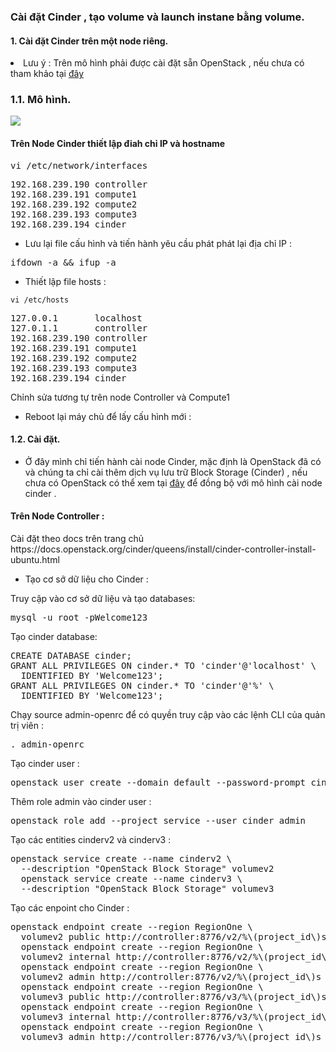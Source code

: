 <h3>Cài đặt Cinder , tạo volume và launch instane bằng volume.</h3>
<h4>1. Cài đặt Cinder trên một node riêng.</h4>
<li>Lưu ý : Trên mô hình phải được cài đặt sẵn OpenStack , nếu chưa có tham khảo tại <a href="https://github.com/congto/OpenStack-Mitaka-Scripts/tree/master/OPS-Mitaka-LB-Ubuntu">đây</a></li>
<h3>1.1. Mô hình.</h3>
<img src="https://github.com/anhict/images/blob/master/Screenshot_52.png">
<h4>Trên Node Cinder thiết lập điah chỉ IP và hostname</h4>
<pre>vi /etc/network/interfaces</pre>
<pre>192.168.239.190 controller
192.168.239.191 compute1
192.168.239.192 compute2
192.168.239.193 compute3
192.168.239.194 cinder</pre>
<ul>
<li>Lưu lại file cấu hình và tiến hành yêu cầu phát phát lại địa chỉ IP :</li>
</ul>
<pre>ifdown -a <span class="pl-k">&amp;&amp;</span> ifup -a</pre>
<ul>
<li>Thiết lập file hosts :</li>
</ul>
<code>vi /etc/hosts</code>
<pre>127.0.0.1       localhost
127.0.1.1       controller
192.168.239.190 controller
192.168.239.191 compute1
192.168.239.192 compute2
192.168.239.193 compute3
192.168.239.194 cinder</pre>

<p>Chỉnh sửa tương tự trên node Controller và Compute1</p>
<ul>
<li>Reboot lại máy chủ để lấy cấu hình mới :</li>
</ul>
<h4>1.2. Cài đặt.</h4>
<ul>
<li>Ở đây mình chỉ tiến hành cài node Cinder, mặc định là OpenStack đã có và chúng ta chỉ cài thêm dịch vụ lưu trữ Block Storage (Cinder) , nếu chưa có OpenStack có thể xem tại <a href="https://github.com/congto/OpenStack-Mitaka-Scripts/tree/master/OPS-Mitaka-LB-Ubuntu/scripts">đây</a> để đồng bộ với mô hình cài node cinder .</li>
</ul>
<h4>Trên Node Controller :</h4>
<p>Cài đặt theo docs trên trang chủ https://docs.openstack.org/cinder/queens/install/cinder-controller-install-ubuntu.html </p>
<ul>
<li>Tạo cơ sở dữ liệu cho Cinder :</li>
</ul>
<p>Truy cập vào cơ sở dữ liệu và tạo databases:</p>
<pre>mysql -u root -pWelcome123</pre>

<p>Tạo cinder database:</p>

<pre>CREATE DATABASE cinder;
GRANT ALL PRIVILEGES ON cinder.* TO 'cinder'@'localhost' \
  IDENTIFIED BY 'Welcome123';
GRANT ALL PRIVILEGES ON cinder.* TO 'cinder'@'%' \
  IDENTIFIED BY 'Welcome123';</pre>
  <p>Chạy source admin-openrc để có quyền truy cập vào các lệnh CLI của quản trị viên :</p>
  <pre>. admin-openrc</pre>
  <p>Tạo cinder user :</p>
  <pre>openstack user create --domain default --password-prompt cinder</pre>
  
  <p>Thêm role admin vào cinder user :</p>
  <pre>openstack role add --project service --user cinder admin</pre>
  <p>Tạo các entities cinderv2 và cinderv3 :</p>
  
  <pre>openstack service create --name cinderv2 \
  --description "OpenStack Block Storage" volumev2
  openstack service create --name cinderv3 \
  --description "OpenStack Block Storage" volumev3</pre>
  <p>Tạo các enpoint cho Cinder :</p>
  <pre>openstack endpoint create --region RegionOne \
  volumev2 public http://controller:8776/v2/%\(project_id\)s
  openstack endpoint create --region RegionOne \
  volumev2 internal http://controller:8776/v2/%\(project_id\)s
  openstack endpoint create --region RegionOne \
  volumev2 admin http://controller:8776/v2/%\(project_id\)s
  openstack endpoint create --region RegionOne \
  volumev3 public http://controller:8776/v3/%\(project_id\)s
  openstack endpoint create --region RegionOne \
  volumev3 internal http://controller:8776/v3/%\(project_id\)s
  openstack endpoint create --region RegionOne \
  volumev3 admin http://controller:8776/v3/%\(project_id\)s</pre>
  
  

























